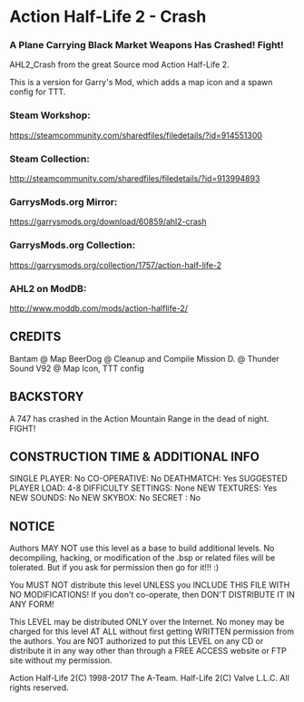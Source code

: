 # Action Half-Life 2 - Crash
### A Plane Carrying Black Market Weapons Has Crashed! Fight!

AHL2_Crash from the great Source mod Action Half-Life 2.

This is a version for Garry's Mod, which adds a map icon and a spawn config for TTT.

### Steam Workshop:
https://steamcommunity.com/sharedfiles/filedetails/?id=914551300

### Steam Collection:
http://steamcommunity.com/sharedfiles/filedetails/?id=913994893

### GarrysMods.org Mirror:
https://garrysmods.org/download/60859/ahl2-crash

### GarrysMods.org Collection:
https://garrysmods.org/collection/1757/action-half-life-2

### AHL2 on ModDB:
http://www.moddb.com/mods/action-halflife-2/

## CREDITS

Bantam @ Map
BeerDog @ Cleanup and Compile
Mission D. @ Thunder Sound
V92 @ Map Icon, TTT config

## BACKSTORY

A 747 has crashed in the Action Mountain Range in the dead of night. FIGHT!

## CONSTRUCTION TIME & ADDITIONAL INFO

SINGLE PLAYER: No
CO-OPERATIVE: No
DEATHMATCH: Yes
SUGGESTED PLAYER LOAD: 4-8
DIFFICULTY SETTINGS: None
NEW TEXTURES: Yes
NEW SOUNDS: No
NEW SKYBOX: No
SECRET : No

## NOTICE

Authors MAY NOT use this level as a base to build additional levels.
No decompiling, hacking, or modification of the .bsp or related files will be
tolerated. But if you ask for permission then go for it!!! :)

You MUST NOT distribute this level UNLESS you INCLUDE THIS FILE WITH
NO MODIFICATIONS! If you don't co-operate, then DON'T DISTRIBUTE
IT IN ANY FORM!

This LEVEL may be distributed ONLY over the Internet. No money may be charged for
this level AT ALL without first getting WRITTEN permission from the authors.
You are NOT authorized to put this LEVEL on any CD or distribute it in
any way other than through a FREE ACCESS website or FTP site without my permission.

Action Half-Life 2(C) 1998-2017 The A-Team.
Half-Life 2(C) Valve L.L.C. All rights reserved.